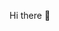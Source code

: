 Hi there 👋

<!--
**0xKarry/0xKarry** is a ✨ Frontend Developer ✨ repository because its `README.md` (this file) appears on your GitHub profile.

Here are some ideas to get you started:

- 🔭 I’m currently working on JavaScript
- 🌱 I’m currently learning React.js
- 👯 I’m looking to collaborate on any project
- 🤔 I’m looking for help with my learning phase
- 💬 Ask me about web development
- 📫 How to reach me: karrylaw112@gmail.com
- 😄 Pronouns: he/him/his
- ⚡ Fun fact: Always Learning 
-->

